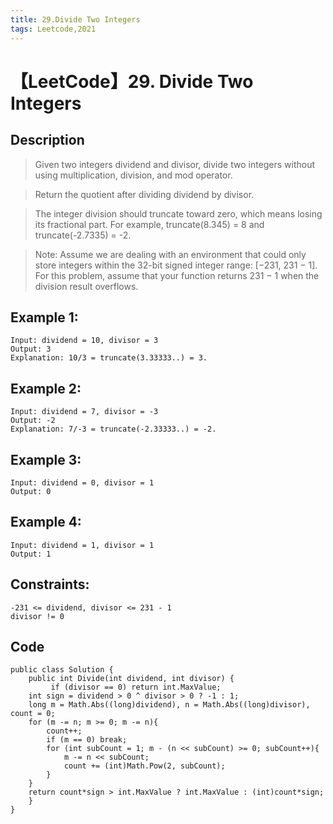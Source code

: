 ```yaml
---
title: 29.Divide Two Integers
tags: Leetcode,2021
---
```

# 【LeetCode】29. Divide Two Integers
## Description
>Given two integers dividend and divisor, divide two integers without using multiplication, division, and mod operator.

>Return the quotient after dividing dividend by divisor.

>The integer division should truncate toward zero, which means losing its fractional part. For example, truncate(8.345) = 8 and truncate(-2.7335) = -2.

>Note: Assume we are dealing with an environment that could only store integers within the 32-bit signed integer range: [−231, 231 − 1]. For this problem, assume that your function returns 231 − 1 when the division result overflows.
## Example 1:
```
Input: dividend = 10, divisor = 3
Output: 3
Explanation: 10/3 = truncate(3.33333..) = 3.
```
## Example 2:
```
Input: dividend = 7, divisor = -3
Output: -2
Explanation: 7/-3 = truncate(-2.33333..) = -2.
```
## Example 3:
```
Input: dividend = 0, divisor = 1
Output: 0
```
## Example 4:
```
Input: dividend = 1, divisor = 1
Output: 1
```
## Constraints:
```
-231 <= dividend, divisor <= 231 - 1
divisor != 0
```
## Code
```
public class Solution {
    public int Divide(int dividend, int divisor) {
         if (divisor == 0) return int.MaxValue;
    int sign = dividend > 0 ^ divisor > 0 ? -1 : 1;
    long m = Math.Abs((long)dividend), n = Math.Abs((long)divisor), count = 0;
    for (m -= n; m >= 0; m -= n){
        count++;
        if (m == 0) break;
        for (int subCount = 1; m - (n << subCount) >= 0; subCount++){
            m -= n << subCount;
            count += (int)Math.Pow(2, subCount);
        }
    }
    return count*sign > int.MaxValue ? int.MaxValue : (int)count*sign;
    }
}
```